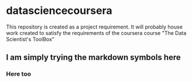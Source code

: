 datasciencecoursera
===================

This repository is created as a project requirement. It will probably house work created to satisfy the requirements of the coursera course "The Data Scientist's ToolBox"
## I am simply trying the markdown symbols here
### Here too
